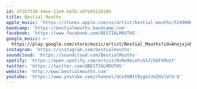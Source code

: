 ```yaml
---
id: 3f3bf530-44ee-11e9-b43b-a97e9522b58b
title: Bestial Mouths
apple_music: 'https://itunes.apple.com/us/artist/bestial-mouths/524900612'
bandcamp: 'https://bestialmouths.bandcamp.com'
facebook: 'https://www.facebook.com/BESTIALMOUTHS'
google_music: >-
  https://play.google.com/store/music/artist/Bestial_Mouths?id=Anojxjohiqntdpi3zjiwryoa5jm
instagram: 'https://instagram.com/bestialmouths'
soundcloud: 'https://soundcloud.com/BestialMouths'
spotify: 'https://open.spotify.com/artist/0vHo9GceFuSSJjSbF49Uzt'
twitter: 'https://twitter.com/@BESTIALMOUTHS'
website: 'http://www.bestialmouths.com'
youtube: 'https://www.youtube.com/channel/UCe4VWIt0ygmJJmZHvlUrU-Q'
---
```

